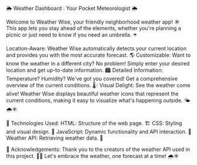 🌦️ Weather Dashboard : Your Pocket Meteorologist 🌦️

Welcome to Weather Wise, your friendly neighborhood weather app! ☀️ This app lets you stay ahead of the elements, whether you're planning a picnic or just need to know if you need an umbrella. ☂️

Location-Aware: Weather Wise automatically detects your current location and provides you with the most accurate forecast. 🌎
Customizable: Want to know the weather in a different city? No problem! Simply enter your desired location and get up-to-date information. 🏙️
Detailed Information: Temperature? Humidity? We've got you covered! Get a comprehensive overview of the current conditions. 🌡️💧
Visual Delight: See the weather come alive! Weather Wise displays beautiful weather icons that represent the current conditions, making it easy to visualize what's happening outside. 🌤️🌧️☀️

🔧 Technologies Used:
HTML: Structure of the web page. 🏗️
CSS: Styling and visual design. 🎨
JavaScript: Dynamic functionality and API interaction. 🧠
Weather API: Retrieving weather data. 📡

🙏 Acknowledgements:
Thank you to the creators of the weather API used in this project. 🙇‍♀️
Let's embrace the weather, one forecast at a time! 🌧️☀️
